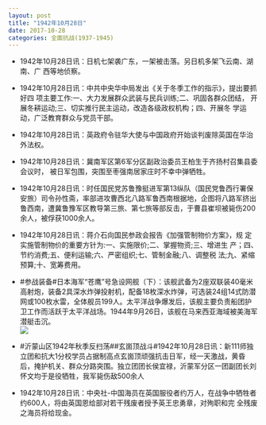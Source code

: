 ```yaml
---
layout: post
title: "1942年10月28日"
date: 2017-10-28
categories: 全面抗战(1937-1945)
---
```


<meta name="referrer" content="no-referrer" />

- 1942年10月28日讯：日机七架袭广东，一架被击落。另日机多架飞云南、湖南、广 西等地侦察。 

- 1942年10月28日讯：中共中央华中局发出《关于冬季工作的指示》，提出要抓好四 项主要工作:一、大力发展群众武装与民兵训练;二、巩固各群众团结， 开展冬耕运动;三、切实推行民主运动，改造各级政权机构；四、开展冬 学运动，广泛教育群众与党员干部。 

- 1942年10月28日讯：英政府令驻华大使与中国政府开始谈判废除英国在华治外法权。 

- 1942年10月28日讯：冀南军区第6军分区副政治委员王柏生于齐扬村召集县委会议时， 被日军包围，突围至枣强南居家庄时不幸中弹牺牲。 

- 1942年10月28日讯：时任国民党苏鲁豫挺进军第13纵队（国民党鲁西行署保安旅）司令孙性斋，率部进攻曹西北八路军鲁西南根据地，企图将八路军挤出鲁西南，遭冀鲁豫军区教导第三旅、第七旅等部反击，于曹县崔坝被毙伤200余人，被俘获1000余人。 

- 1942年10月28日讯：蒋介石向国民参政会报告《加强管制物价方案》，规 定实施管制物价的重要方针为:一、实施限价;二、掌握物资;三、增进生 产；四、节约消费;五、便利运输;六、严密组织;七、管制金融;八、调整税 法;九、紧缩预算;十、宽筹费用。 

- #参战装备#日本海军“苍鹰”号急设网舰（下）：该舰武备为2座双联装40毫米高射炮，装备2具深水炸弹投射机，配备18枚深水炸弹，可选装24组14式防潜网或100枚水雷，全体舰员199人。太平洋战争爆发后，该舰主要负责船团护卫工作而活跃于太平洋战场。1944年9月26日，该舰在马来西亚海域被美海军潜艇击沉。 <br/><img src="https://wx2.sinaimg.cn/large/aca367d8ly1fkxqb21vcej20dc07c74x.jpg" />

- #沂蒙山区1942年秋季反扫荡##玄崮顶战斗#1942年10月28日讯：新111师独立团和抗大1分校学员占据制高点玄崮顶顽强抗击日军，经一天激战，黄昏后，掩护机关、群众分路突围。独立团团长侯宜禄，沂蒙军分区一团副团长刘怀文均于是役牺牲，我军毙伤敌500余人 

- 1942年10月28日讯：中央社-中国海员在英国服役者约万人，在战争中牺牲者 约600人，将由英国恩给部对若干残废者授予英王忠勇章，对殉职和完 全残废之海员将给现金。 

